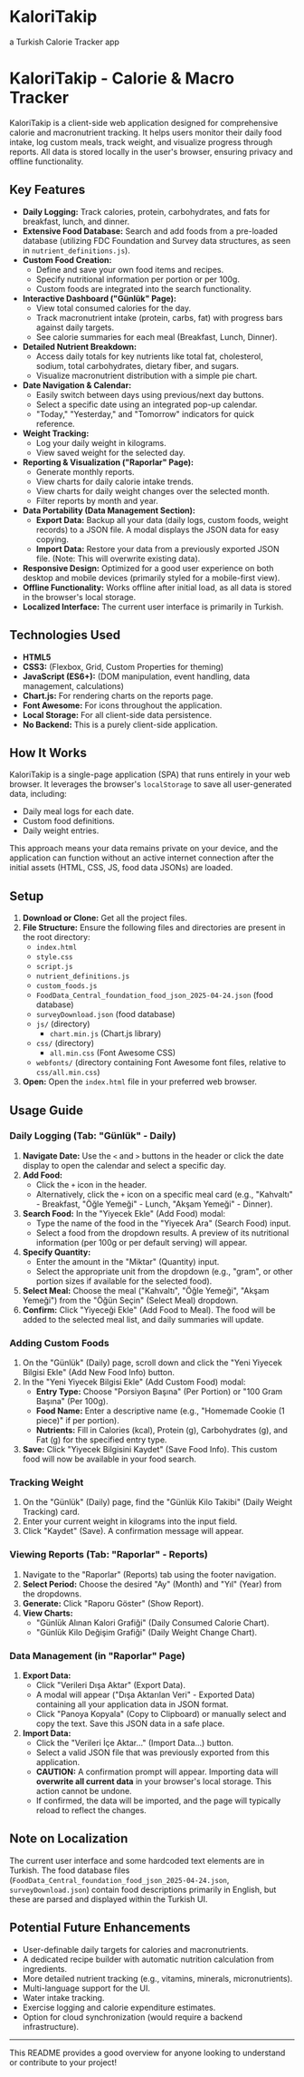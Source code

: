 # KaloriTakip
a Turkish Calorie Tracker app

# KaloriTakip - Calorie & Macro Tracker

KaloriTakip is a client-side web application designed for comprehensive calorie and macronutrient tracking. It helps users monitor their daily food intake, log custom meals, track weight, and visualize progress through reports. All data is stored locally in the user's browser, ensuring privacy and offline functionality.

## Key Features

*   **Daily Logging:** Track calories, protein, carbohydrates, and fats for breakfast, lunch, and dinner.
*   **Extensive Food Database:** Search and add foods from a pre-loaded database (utilizing FDC Foundation and Survey data structures, as seen in `nutrient_definitions.js`).
*   **Custom Food Creation:**
    *   Define and save your own food items and recipes.
    *   Specify nutritional information per portion or per 100g.
    *   Custom foods are integrated into the search functionality.
*   **Interactive Dashboard ("Günlük" Page):**
    *   View total consumed calories for the day.
    *   Track macronutrient intake (protein, carbs, fat) with progress bars against daily targets.
    *   See calorie summaries for each meal (Breakfast, Lunch, Dinner).
*   **Detailed Nutrient Breakdown:**
    *   Access daily totals for key nutrients like total fat, cholesterol, sodium, total carbohydrates, dietary fiber, and sugars.
    *   Visualize macronutrient distribution with a simple pie chart.
*   **Date Navigation & Calendar:**
    *   Easily switch between days using previous/next day buttons.
    *   Select a specific date using an integrated pop-up calendar.
    *   "Today," "Yesterday," and "Tomorrow" indicators for quick reference.
*   **Weight Tracking:**
    *   Log your daily weight in kilograms.
    *   View saved weight for the selected day.
*   **Reporting & Visualization ("Raporlar" Page):**
    *   Generate monthly reports.
    *   View charts for daily calorie intake trends.
    *   View charts for daily weight changes over the selected month.
    *   Filter reports by month and year.
*   **Data Portability (Data Management Section):**
    *   **Export Data:** Backup all your data (daily logs, custom foods, weight records) to a JSON file. A modal displays the JSON data for easy copying.
    *   **Import Data:** Restore your data from a previously exported JSON file. (Note: This will overwrite existing data).
*   **Responsive Design:** Optimized for a good user experience on both desktop and mobile devices (primarily styled for a mobile-first view).
*   **Offline Functionality:** Works offline after initial load, as all data is stored in the browser's local storage.
*   **Localized Interface:** The current user interface is primarily in Turkish.

## Technologies Used

*   **HTML5**
*   **CSS3:** (Flexbox, Grid, Custom Properties for theming)
*   **JavaScript (ES6+):** (DOM manipulation, event handling, data management, calculations)
*   **Chart.js:** For rendering charts on the reports page.
*   **Font Awesome:** For icons throughout the application.
*   **Local Storage:** For all client-side data persistence.
*   **No Backend:** This is a purely client-side application.

## How It Works

KaloriTakip is a single-page application (SPA) that runs entirely in your web browser. It leverages the browser's `localStorage` to save all user-generated data, including:
*   Daily meal logs for each date.
*   Custom food definitions.
*   Daily weight entries.

This approach means your data remains private on your device, and the application can function without an active internet connection after the initial assets (HTML, CSS, JS, food data JSONs) are loaded.

## Setup

1.  **Download or Clone:** Get all the project files.
2.  **File Structure:** Ensure the following files and directories are present in the root directory:
    *   `index.html`
    *   `style.css`
    *   `script.js`
    *   `nutrient_definitions.js`
    *   `custom_foods.js`
    *   `FoodData_Central_foundation_food_json_2025-04-24.json` (food database)
    *   `surveyDownload.json` (food database)
    *   `js/` (directory)
        *   `chart.min.js` (Chart.js library)
    *   `css/` (directory)
        *   `all.min.css` (Font Awesome CSS)
    *   `webfonts/` (directory containing Font Awesome font files, relative to `css/all.min.css`)
3.  **Open:** Open the `index.html` file in your preferred web browser.

## Usage Guide

### Daily Logging (Tab: "Günlük" - Daily)

1.  **Navigate Date:** Use the `<` and `>` buttons in the header or click the date display to open the calendar and select a specific day.
2.  **Add Food:**
    *   Click the `+` icon in the header.
    *   Alternatively, click the `+` icon on a specific meal card (e.g., "Kahvaltı" - Breakfast, "Öğle Yemeği" - Lunch, "Akşam Yemeği" - Dinner).
3.  **Search Food:** In the "Yiyecek Ekle" (Add Food) modal:
    *   Type the name of the food in the "Yiyecek Ara" (Search Food) input.
    *   Select a food from the dropdown results. A preview of its nutritional information (per 100g or per default serving) will appear.
4.  **Specify Quantity:**
    *   Enter the amount in the "Miktar" (Quantity) input.
    *   Select the appropriate unit from the dropdown (e.g., "gram", or other portion sizes if available for the selected food).
5.  **Select Meal:** Choose the meal ("Kahvaltı", "Öğle Yemeği", "Akşam Yemeği") from the "Öğün Seçin" (Select Meal) dropdown.
6.  **Confirm:** Click "Yiyeceği Ekle" (Add Food to Meal). The food will be added to the selected meal list, and daily summaries will update.

### Adding Custom Foods

1.  On the "Günlük" (Daily) page, scroll down and click the "Yeni Yiyecek Bilgisi Ekle" (Add New Food Info) button.
2.  In the "Yeni Yiyecek Bilgisi Ekle" (Add Custom Food) modal:
    *   **Entry Type:** Choose "Porsiyon Başına" (Per Portion) or "100 Gram Başına" (Per 100g).
    *   **Food Name:** Enter a descriptive name (e.g., "Homemade Cookie (1 piece)" if per portion).
    *   **Nutrients:** Fill in Calories (kcal), Protein (g), Carbohydrates (g), and Fat (g) for the specified entry type.
3.  **Save:** Click "Yiyecek Bilgisini Kaydet" (Save Food Info). This custom food will now be available in your food search.

### Tracking Weight

1.  On the "Günlük" (Daily) page, find the "Günlük Kilo Takibi" (Daily Weight Tracking) card.
2.  Enter your current weight in kilograms into the input field.
3.  Click "Kaydet" (Save). A confirmation message will appear.

### Viewing Reports (Tab: "Raporlar" - Reports)

1.  Navigate to the "Raporlar" (Reports) tab using the footer navigation.
2.  **Select Period:** Choose the desired "Ay" (Month) and "Yıl" (Year) from the dropdowns.
3.  **Generate:** Click "Raporu Göster" (Show Report).
4.  **View Charts:**
    *   "Günlük Alınan Kalori Grafiği" (Daily Consumed Calorie Chart).
    *   "Günlük Kilo Değişim Grafiği" (Daily Weight Change Chart).

### Data Management (in "Raporlar" Page)

1.  **Export Data:**
    *   Click "Verileri Dışa Aktar" (Export Data).
    *   A modal will appear ("Dışa Aktarılan Veri" - Exported Data) containing all your application data in JSON format.
    *   Click "Panoya Kopyala" (Copy to Clipboard) or manually select and copy the text. Save this JSON data in a safe place.
2.  **Import Data:**
    *   Click the "Verileri İçe Aktar..." (Import Data...) button.
    *   Select a valid JSON file that was previously exported from this application.
    *   **CAUTION:** A confirmation prompt will appear. Importing data will **overwrite all current data** in your browser's local storage. This action cannot be undone.
    *   If confirmed, the data will be imported, and the page will typically reload to reflect the changes.

## Note on Localization

The current user interface and some hardcoded text elements are in Turkish. The food database files (`FoodData_Central_foundation_food_json_2025-04-24.json`, `surveyDownload.json`) contain food descriptions primarily in English, but these are parsed and displayed within the Turkish UI.

## Potential Future Enhancements

*   User-definable daily targets for calories and macronutrients.
*   A dedicated recipe builder with automatic nutrition calculation from ingredients.
*   More detailed nutrient tracking (e.g., vitamins, minerals, micronutrients).
*   Multi-language support for the UI.
*   Water intake tracking.
*   Exercise logging and calorie expenditure estimates.
*   Option for cloud synchronization (would require a backend infrastructure).

---

This README provides a good overview for anyone looking to understand or contribute to your project!

